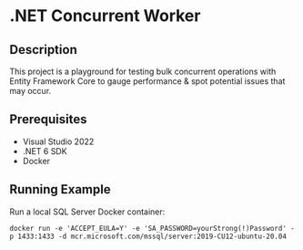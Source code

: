 # .NET Concurrent Worker

## Description

This project is a playground for testing bulk concurrent operations with Entity Framework Core to gauge performance & spot potential issues that may occur.

## Prerequisites
- Visual Studio 2022
- .NET 6 SDK
- Docker

## Running Example

Run a local SQL Server Docker container:

```
docker run -e 'ACCEPT_EULA=Y' -e 'SA_PASSWORD=yourStrong(!)Password' -p 1433:1433 -d mcr.microsoft.com/mssql/server:2019-CU12-ubuntu-20.04
```